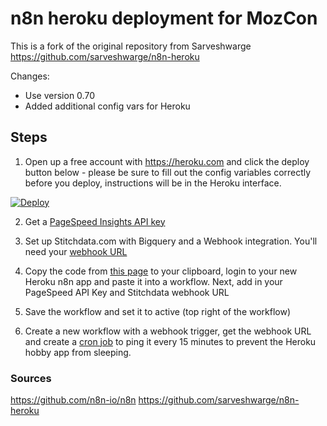 # n8n heroku deployment for MozCon

This is a fork of the original repository from Sarveshwarge https://github.com/sarveshwarge/n8n-heroku

Changes:
- Use version 0.70
- Added additional config vars for Heroku

## Steps

1. Open up a free account with https://heroku.com and click the deploy button below - please be sure to fill out the config variables correctly before you deploy, instructions will be in the Heroku interface.

[![Deploy](https://www.herokucdn.com/deploy/button.svg)](https://heroku.com/deploy?template=https://github.com/dsottimano/n8n-heroku)

2. Get a [PageSpeed Insights API key](https://developers.google.com/speed/docs/insights/v5/get-started)

3. Set up Stitchdata.com with Bigquery and a Webhook integration. You'll need your [webhook URL](https://www.stitchdata.com/)

4. Copy the code from [this page](https://raw.githubusercontent.com/dsottimano/n8n-heroku/master/pagespeed-flow) to your clipboard, login to your new Heroku n8n app and paste it into a workflow. Next, add in your PageSpeed API Key and Stitchdata webhook URL

5. Save the workflow and set it to active (top right of the workflow)

6. Create a new workflow with a webhook trigger, get the webhook URL and create a [cron job](https://cron-job.org/en/) to ping it every 15 minutes to prevent the Heroku hobby app from sleeping.


### Sources

https://github.com/n8n-io/n8n
https://github.com/sarveshwarge/n8n-heroku
